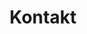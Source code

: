 ---
title: "Kontakt"
description: "Kontakieren Sie uns"
layout: "contact"
intro: 'Der einfachste Weg, um mit uns in Kontakt zu treten, besteht darin, einen kostenlosen 30-minütigen Slot in unserem offenen Kalender zu buchen. Auf diese Weise können wir eine Diskussion beginnen und über Ihre Anliegen, Interessen oder Probleme bezüglich unserer Schwerpunktthemen wie Open Source und Java sprechen.'
schedule_button_text: 'Termin vereinbaren'
mail_intro: 'Zusätzlich dazu können Sie uns eine E-Mail senden an:'
mail_address: 'info@open-elements.de'
phone_intro: 'oder uns direkt anrufen unter:'
phone_nummer: '+49 151-22684622'
address_intro: 'Unsere Postadresse lautet:'
address: ' Open Elements GmbH<br/>Gerhart-Hauptmann-Str. 49B<br/>51379 Leverkusen<br/>Germany'
---